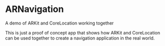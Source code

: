 # ARNavigation
A demo of ARKit and CoreLocation working together

This is just a proof of concept app that shows how ARKit and CoreLocation can be used together to create a navigation application in the real world.
